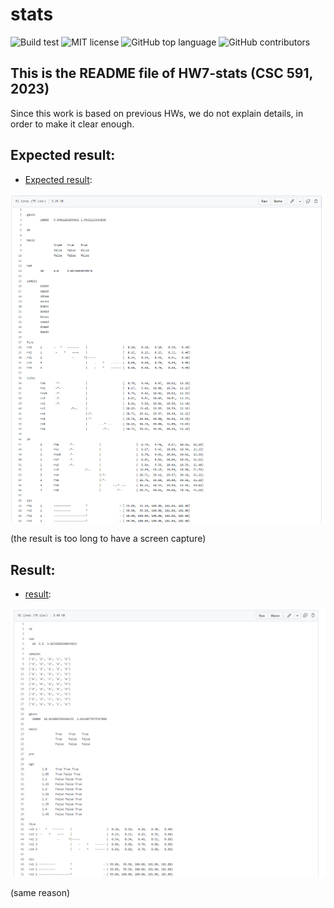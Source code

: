# stats

![Build test](https://img.shields.io/github/actions/workflow/status/yzhu27/stats/test.yml)
![MIT license](https://img.shields.io/github/license/yzhu27/stats)
![GitHub top language](https://img.shields.io/github/languages/top/yzhu27/stats)
![GitHub contributors](https://img.shields.io/github/contributors/yzhu27/stats)

## This is the README file of HW7-stats (CSC 591, 2023)
Since this work is based on previous HWs, we do not explain details, in order to make it clear enough.


## Expected result:

* [Expected result](https://github.com/timm/tested/blob/main/etc/out/stats.out):

![expected result img](./etc/image/expected_result.png)

(the result is too long to have a screen capture)

## Result:

* [result](https://github.com/yzhu27/stats/blob/main/etc/out/stats.out):

![result img](./etc/image/result.png)

(same reason)
